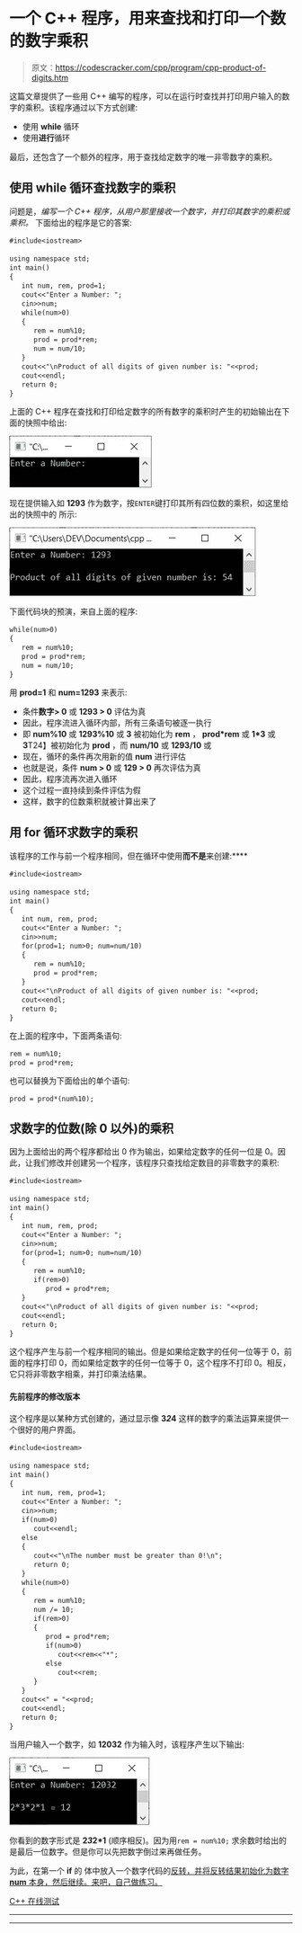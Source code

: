 # 一个 C++ 程序，用来查找和打印一个数的数字乘积

> 原文：<https://codescracker.com/cpp/program/cpp-product-of-digits.htm>

这篇文章提供了一些用 C++ 编写的程序，可以在运行时查找并打印用户输入的数字的乘积。该程序通过以下方式创建:

*   使用 **while** 循环
*   使用**进行**循环

最后，还包含了一个额外的程序，用于查找给定数字的唯一非零数字的乘积。

## 使用 while 循环查找数字的乘积

问题是，*编写一个 C++ 程序，从用户那里接收一个数字，并打印其数字的乘积或乘积。* 下面给出的程序是它的答案:

```
#include<iostream>

using namespace std;
int main()
{
   int num, rem, prod=1;
   cout<<"Enter a Number: ";
   cin>>num;
   while(num>0)
   {
      rem = num%10;
      prod = prod*rem;
      num = num/10;
   }
   cout<<"\nProduct of all digits of given number is: "<<prod;
   cout<<endl;
   return 0;
}
```

上面的 C++ 程序在查找和打印给定数字的所有数字的乘积时产生的初始输出在下面的快照中给出:

![c++ program find product of digits of number](img/678454ae5b5f5ab832784132bfdc2515.png)

现在提供输入如 **1293** 作为数字，按`ENTER`键打印其所有四位数的乘积，如这里给出的快照中的 所示:

![find product of digits of number c++](img/1797d5d43c41a8f74c78df5a90335a50.png)

下面代码块的预演，来自上面的程序:

```
while(num>0)
{
   rem = num%10;
   prod = prod*rem;
   num = num/10;
}
```

用 **prod=1** 和 **num=1293** 来表示:

*   条件**数字> 0** 或 **1293 > 0** 评估为真
*   因此，程序流进入循环内部，所有三条语句被逐一执行
*   即 **num%10** 或 **1293%10** 或 **3** 被初始化为 **rem** ， **prod*rem** 或 **1*3** 或**3**T24】被初始化为 **prod** ，而 **num/10** 或 **1293/10** 或
*   现在，循环的条件再次用新的值 **num** 进行评估
*   也就是说，条件 **num > 0** 或 **129 > 0** 再次评估为真
*   因此，程序流再次进入循环
*   这个过程一直持续到条件评估为假
*   这样，数字的位数乘积就被计算出来了

## 用 for 循环求数字的乘积

该程序的工作与前一个程序相同，但在循环中使用**而不是**来创建:****

```
#include<iostream>

using namespace std;
int main()
{
   int num, rem, prod;
   cout<<"Enter a Number: ";
   cin>>num;
   for(prod=1; num>0; num=num/10)
   {
      rem = num%10;
      prod = prod*rem;
   }
   cout<<"\nProduct of all digits of given number is: "<<prod;
   cout<<endl;
   return 0;
}
```

在上面的程序中，下面两条语句:

```
rem = num%10;
prod = prod*rem;
```

也可以替换为下面给出的单个语句:

```
prod = prod*(num%10);
```

## 求数字的位数(除 0 以外)的乘积

因为上面给出的两个程序都给出 0 作为输出，如果给定数字的任何一位是 0。因此，让我们修改并创建另一个程序，该程序只查找给定数目的非零数字的乘积:

```
#include<iostream>

using namespace std;
int main()
{
   int num, rem, prod;
   cout<<"Enter a Number: ";
   cin>>num;
   for(prod=1; num>0; num=num/10)
   {
      rem = num%10;
      if(rem>0)
         prod = prod*rem;
   }
   cout<<"\nProduct of all digits of given number is: "<<prod;
   cout<<endl;
   return 0;
}
```

这个程序产生与前一个程序相同的输出。但是如果给定数字的任何一位等于 0，前面的程序打印 0，而如果给定数字的任何一位等于 0，这个程序不打印 0。相反，它只将非零数字相乘，并打印乘法结果。

#### 先前程序的修改版本

这个程序是以某种方式创建的，通过显示像 **3*2*4** 这样的数字的乘法运算来提供一个很好的用户界面。

```
#include<iostream>

using namespace std;
int main()
{
   int num, rem, prod=1;
   cout<<"Enter a Number: ";
   cin>>num;
   if(num>0)
      cout<<endl;
   else
   {
      cout<<"\nThe number must be greater than 0!\n";
      return 0;
   }
   while(num>0)
   {
      rem = num%10;
      num /= 10;
      if(rem>0)
      {
         prod = prod*rem;
         if(num>0)
            cout<<rem<<"*";
         else
            cout<<rem;
      }
   }
   cout<<" = "<<prod;
   cout<<endl;
   return 0;
}
```

当用户输入一个数字，如 **12032** 作为输入时，该程序产生以下输出:

![print product of digits of number c++](img/66df9c0a6e8adba62367b96f3c44d227.png)

你看到的数字形式是 **2*3*2*1** (顺序相反)。因为用`rem = num%10;` 求余数时给出的是最后一位数字。但是你可以先把数字倒过来再做任务。

为此，在第一个 **if** 的 体中放入一个数字代码的[反转，并将反转结果初始化为数字 **num** 本身，然后继续。来吧，自己做练习。](/cpp/program/cpp-program-reverse-numbers.htm)

[C++ 在线测试](/exam/showtest.php?subid=3)

* * *

* * *